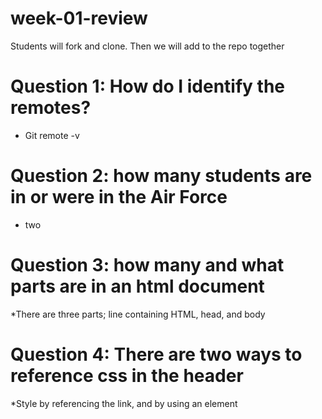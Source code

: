 # week-01-review
Students will fork and clone. Then we will add to the repo together

# Question 1: How do I identify the remotes?
*   Git remote -v
# Question 2: how many students are in or were in the Air Force
* two
# Question 3: how many and what parts are in an html document
*There are three parts; line containing HTML, head, and body 
# Question 4: There are two ways to reference css in the header
*Style by referencing the link, and by using an element